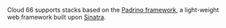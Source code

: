 <!-- usedin: [ _rails/deployment/padrino-stacks-v1.md] -->


Cloud 66 supports stacks based on the [Padrino framework](http://www.padrinorb.com/), a light-weight web framework built upon [Sinatra](https://help.cloud66.works/rails/deployment/sinatra-stacks.html).
